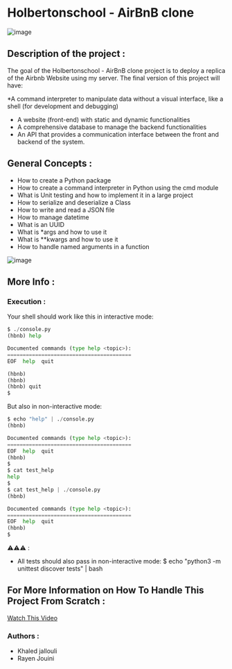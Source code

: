 # Holbertonschool - AirBnB clone

![image](https://github.com/Khaled-J7/holbertonschool-AirBnB_clone/assets/135613251/33d2d533-a3a2-4692-a1c6-a37bbf5f4ce9)


## Description of the project :
The goal of the Holbertonschool - AirBnB clone project is to deploy a replica of the Airbnb Website using my server. The final version of this project will have:

  *A command interpreter to manipulate data without a visual interface, like a shell (for development and debugging)
  * A website (front-end) with static and dynamic functionalities
  * A comprehensive database to manage the backend functionalities
  * An API that provides a communication interface between the front and backend of the system.

## General Concepts : 
  * How to create a Python package
  * How to create a command interpreter in Python using the cmd module
  * What is Unit testing and how to implement it in a large project
  * How to serialize and deserialize a Class
  * How to write and read a JSON file
  * How to manage datetime
  * What is an UUID
  * What is *args and how to use it
  * What is **kwargs and how to use it
  * How to handle named arguments in a function

    

![image](https://github.com/Khaled-J7/holbertonschool-AirBnB_clone/assets/135613251/d9e49321-3eaa-44c1-af45-7a2db680de92)

## More Info : 

### Execution :
Your shell should work like this in interactive mode:
```python
$ ./console.py
(hbnb) help

Documented commands (type help <topic>):
========================================
EOF  help  quit

(hbnb) 
(hbnb) 
(hbnb) quit
$
```

But also in non-interactive mode:
```python
$ echo "help" | ./console.py
(hbnb)

Documented commands (type help <topic>):
========================================
EOF  help  quit
(hbnb) 
$
$ cat test_help
help
$
$ cat test_help | ./console.py
(hbnb)

Documented commands (type help <topic>):
========================================
EOF  help  quit
(hbnb) 
$
```

⚠️⚠️⚠️ :
  * All tests should also pass in non-interactive mode: $ echo "python3 -m unittest discover tests" | bash

## For More Information on How To Handle This Project From Scratch :

 [Watch This Video](https://youtu.be/p00ES-5K4C8)


### Authors : 

 * Khaled jallouli 
 * Rayen Jouini  



